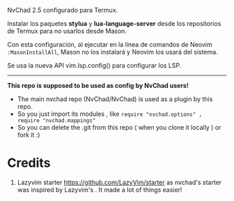 NvChad 2.5 configurado para Termux.

Instalar los paquetes **stylua** y **lua-language-server** desde los repositorios de Termux para no usarlos desde Mason.

Con esta configuración, al ejecutar en la línea de comandos de Neovim `:MasonInstallAll`, Mason no los instalará y Neovim los usará del sistema.

Se usa la nueva API vim.lsp.config() para configurar los LSP.

---

**This repo is supposed to be used as config by NvChad users!**

- The main nvchad repo (NvChad/NvChad) is used as a plugin by this repo.
- So you just import its modules , like `require "nvchad.options" , require "nvchad.mappings"`
- So you can delete the .git from this repo ( when you clone it locally ) or fork it :)

# Credits

1) Lazyvim starter https://github.com/LazyVim/starter as nvchad's starter was inspired by Lazyvim's . It made a lot of things easier!
